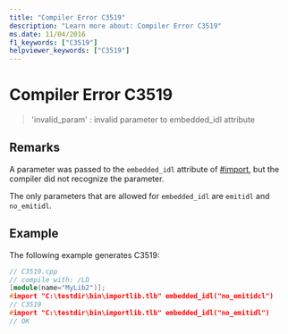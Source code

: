 ```yaml
---
title: "Compiler Error C3519"
description: "Learn more about: Compiler Error C3519"
ms.date: 11/04/2016
f1_keywords: ["C3519"]
helpviewer_keywords: ["C3519"]
---
```

# Compiler Error C3519

> 'invalid_param' : invalid parameter to embedded_idl attribute

## Remarks

A parameter was passed to the `embedded_idl` attribute of [#import](../../preprocessor/hash-import-directive-cpp.md), but the compiler did not recognize the parameter.

The only parameters that are allowed for `embedded_idl` are `emitidl` and `no_emitidl`.

## Example

The following example generates C3519:

```cpp
// C3519.cpp
// compile with: /LD
[module(name="MyLib2")];
#import "C:\testdir\bin\importlib.tlb" embedded_idl("no_emitidcl")
// C3519
#import "C:\testdir\bin\importlib.tlb" embedded_idl("no_emitidl")
// OK
```
